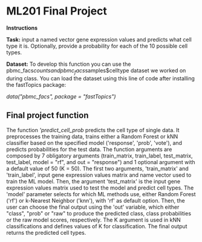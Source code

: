 # ML201 Final Project

**Instructions**

**Task:**
input a named vector gene expression values and predicts what cell type it is. 
Optionally, provide a probability for each of the 10 possible cell types. 

**Dataset:**
To develop this function you can use the pbmc_facs$counts and pbmc_facs$samples$celltype dataset we worked on during class. You can load the dataset using this line of code after installing the fastTopics package:

*data("pbmc_facs", package = "fastTopics")*

## Final project function

The function *'predict_cell_prob* predicts the cell type of single data. It preprocesses the training data, trains either a Random Forest or kNN classifier based on the specified model ('response', 'prob', 'vote'), and predicts probabilities for the test data. The function arguments are composed by 7 obligatory arguments (train_matrix, train_label, test_matrix, test_label, model = "rf", and out = "response") and 1 optional argument with a default value of 50 (K = 50). The first two arguments, 'train_matrix' and 'train_label', input gene expression values matrix and name vector used to train the ML model. Then, the argument 'test_matrix' is the input gene expression values matrix used to test the model and predict cell types. The 'model' parameter selects for which ML methods use, either Random Forest ('rf') or k-Nearest Neighbor ('knn'), with 'rf' as default option. Then, the user can choose the final output using the 'out' variable, which either "class", "prob" or "raw" to produce the predicted class, class probabilities or the raw model scores, respectively. The K argument is used in kNN classifications and defines values of K for classification. The final output returns the predicted cell types. 
